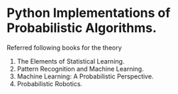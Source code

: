 # Python Implementations of Probabilistic Algorithms.

Referred following books for the theory

1. The Elements of Statistical Learning.
2. Pattern Recognition and Machine Learning.
3. Machine Learning: A Probabilistic Perspective.
4. Probabilistic Robotics.
